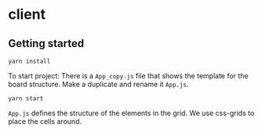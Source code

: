 # client

## Getting started

```
yarn install
```

To start project:
There is a `App_copy.js` file that shows the template for the board structure. Make a duplicate and rename it `App.js`.

```
yarn start
```

`App.js` defines the structure of the elements in the grid. We use css-grids to place the cells around.
